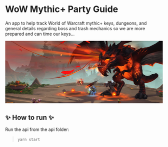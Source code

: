 # WoW Mythic+ Party Guide

An app to help track World of Warcraft mythic+ keys, dungeons, and general details regarding boss and trash mechanics so we are more prepared and can time our keys...

!['Breath'](ui/public/img/breath.jpg)

## :sparkles: How to run :sparkles:

Run the api from the api folder:
> `yarn start`

